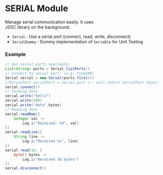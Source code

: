# SERIAL Module

Manage serial communication easily. It uses  
JSSC library on the background.

* `Serial`         : Use a serial port (connect, read, write, disconnect)
* `SerialDummy`    : Dummy implementation of `Seriable` for Unit Testing

### Example
```groovy
// Get serial ports available:
List<String> ports = Serial.listPorts()
// Connect to serial port: (e.g. ttyUSB0)
Serial serial = new Serial(ports.first())
//SerialPort serialPort = serial.port <-- will return SerialPort object from JSSC
serial.connect()
// Sending data
serial.write("hello")
serial.write(100)
serial.write("data".bytes)
// Reading data
serial.readNum({
    Integer val ->
        Log.i("Received: %d", val)
})
serial.readLine({
    String line ->
        Log.i("Received %s", line)
})
serial.read(16, {
    byte[] bytes ->
        Log.i("Received 16 bytes")
})
serial.disconnect()
```